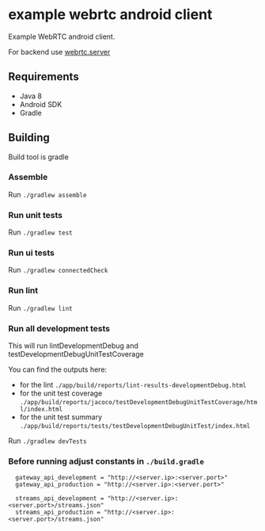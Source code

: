 # example webrtc android client

Example WebRTC android client.

For backend use [webrtc.server](https://github.com/ranapat/webrtc.server)

## Requirements
* Java 8
* Android SDK
* Gradle

## Building

Build tool is gradle

### Assemble
Run `./gradlew assemble`

### Run unit tests
Run `./gradlew test`

### Run ui tests
Run `./gradlew connectedCheck`

### Run lint
Run `./gradlew lint`

### Run all development tests
This will run lintDevelopmentDebug and testDevelopmentDebugUnitTestCoverage

You can find the outputs here:
- for the lint `./app/build/reports/lint-results-developmentDebug.html`
- for the unit test coverage `./app/build/reports/jacoco/testDevelopmentDebugUnitTestCoverage/html/index.html`
- for the unit test summary `./app/build/reports/tests/testDevelopmentDebugUnitTest/index.html`

Run `./gradlew devTests`

### Before running adjust constants in `./build.gradle`

```
  gateway_api_development = "http://<server.ip>:<server.port>"
  gateway_api_production = "http://<server.ip>:<server.port>"
 
  streams_api_development = "http://<server.ip>:<server.port>/streams.json"
  streams_api_production = "http://<server.ip>:<server.port>/streams.json"
```